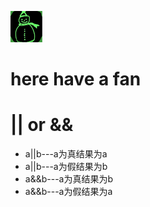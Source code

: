 ![img](https://github.com/studendzhoujun/jun/blob/master/static/img/txx.png)
# here have a fan
# || or &&
* a||b---a为真结果为a
* a||b---a为假结果为b
* a&&b---a为真结果为b
* a&&b---a为假结果为a
